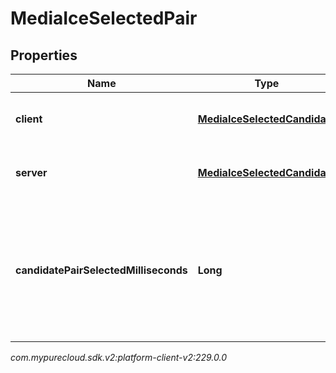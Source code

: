 # MediaIceSelectedPair


## Properties

| Name | Type | Description | Notes |
| ------------ | ------------- | ------------- | ------------- |
| **client** | [**MediaIceSelectedCandidate**](MediaIceSelectedCandidate) | The remote candidate that was chosen |  [optional] |
| **server** | [**MediaIceSelectedCandidate**](MediaIceSelectedCandidate) | The local candidate that was chosen |  [optional] |
| **candidatePairSelectedMilliseconds** | **Long** | Relative milliseconds since creation of endpoint when this ICE candidate pair has been selected |  [optional] |




_com.mypurecloud.sdk.v2:platform-client-v2:229.0.0_
